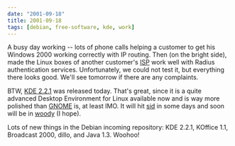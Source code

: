 ```yaml
---
date: "2001-09-18"
title: 2001-09-18
tags: [debian, free-software, kde, work]
---
```

A busy day working -- lots of phone calls helping a customer to get
his Windows 2000 working correctly with IP routing. Then (on the
bright side), made the Linux boxes of another customer's
[ISP](http://www.netlink.psi.br) work well with Radius
authentication services. Unfortunately, we could not test it, but
everything there looks good. We'll see tomorrow if there are any
complaints.

BTW, [KDE 2.2.1](http://www.kde.org/) was released today. That's
great, since it is a quite advanced Desktop Environment for Linux
available now and is way more polished than
[GNOME](http://www.gnome.org/) is, at least IMO. It will hit
[sid](http://www.debian.org/releases/sid/) in some days and soon
will be in [woody](http://www.debian.org/releases/woody/) (I
hope).

Lots of new things in the Debian incoming repository: KDE 2.2.1,
KOffice 1.1, Broadcast 2000, dillo, and Java 1.3. Woohoo!


